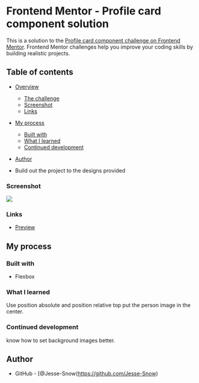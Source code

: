 # Frontend Mentor - Profile card component solution

This is a solution to the [Profile card component challenge on Frontend Mentor](https://www.frontendmentor.io/challenges/profile-card-component-cfArpWshJ). Frontend Mentor challenges help you improve your coding skills by building realistic projects. 

## Table of contents

- [Overview](#overview)
  - [The challenge](#the-challenge)
  - [Screenshot](#screenshot)
  - [Links](#links)
- [My process](#my-process)
  - [Built with](#built-with)
  - [What I learned](#what-i-learned)
  - [Continued development](#continued-development)
- [Author](#author)

- Build out the project to the designs provided

### Screenshot

![](./screenshot.png)

### Links

-  [Preview](https://jesse-snow.github.io/Profile-card-component/)

## My process

### Built with

- Flexbox

### What I learned

Use position absolute and position relative
top put the person image in the center.

### Continued development

know how to set background images better.

## Author

- GitHub - [@Jesse-Snow(https://github.com/Jesse-Snow) 
